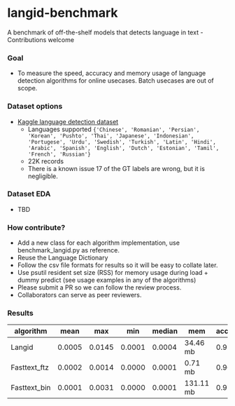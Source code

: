 # langid-benchmark
A benchmark of off-the-shelf models that detects language in text - Contributions welcome

### Goal
- To measure the speed, accuracy and memory usage of language detection algorithms for online usecases. Batch usecases are out of scope.

### Dataset options
- [Kaggle language detection dataset](https://www.kaggle.com/martinkk5575/language-detection)
  - Languages supported ```{'Chinese', 'Romanian', 'Persian', 'Korean', 'Pushto', 'Thai', 'Japanese', 'Indonesian', 'Portugese', 'Urdu', 'Swedish', 'Turkish', 'Latin', 'Hindi', 'Arabic', 'Spanish', 'English', 'Dutch', 'Estonian', 'Tamil', 'French', 'Russian'}```
  - 22K records
  - There is a known issue 17 of the GT labels are wrong, but it is negligible.

### Dataset EDA
- TBD

### How contribute?
- Add a new class for each algorithm implementation, use benchmark_langid.py as reference.
- Reuse the Language Dictionary
- Follow the csv file formats for results so it will be easy to collate later.
- Use psutil resident set size (RSS) for memory usage during load + dummy predict (see usage examples in any of the algorithms)
- Please submit a PR so we can follow the review process.
- Collaborators can serve as peer reviewers.

### Results
| algorithm    | mean   | max    | min    | median | mem       | accuracy |
| ------------ | ------ | ------ | ------ | ------ | --------- | -------- |
| Langid       | 0.0005 | 0.0145 | 0.0001 | 0.0004 | 34.46 mb  | 0.9543   |
| Fasttext_ftz | 0.0002 | 0.0014 | 0.0000 | 0.0001 | 0.71 mb   | 0.9673   |
| Fasttext_bin | 0.0001 | 0.0031 | 0.0000 | 0.0001 | 131.11 mb | 0.9751   |

